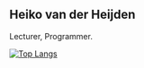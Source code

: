 ## Heiko van der Heijden
Lecturer, Programmer.

[![Top Langs](https://github-readme-stats.vercel.app/api/top-langs/?username=valvy)](https://github.com/valvy/README.md)

